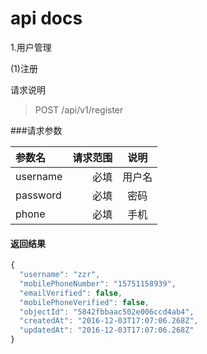 # api docs

1.用户管理

(1)注册

请求说明

>POST /api/v1/register

###请求参数

| 参数名    |  请求范围| 说明 |
| :-------- | --------:| :--: |
| username  | 必填 |  用户名   |
| password  | 必填 |  密码  |
| phone     | 必填 | 手机  |

#### 返回结果

```javascript
{
  "username": "zzr",
  "mobilePhoneNumber": "15751158939",
  "emailVerified": false,
  "mobilePhoneVerified": false,
  "objectId": "5842fbbaac502e006ccd4ab4",
  "createdAt": "2016-12-03T17:07:06.268Z",
  "updatedAt": "2016-12-03T17:07:06.268Z"
}
```
